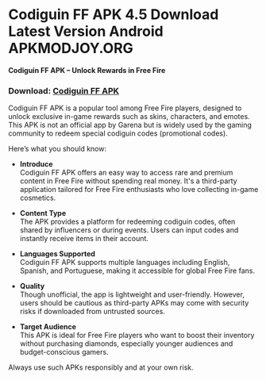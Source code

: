 ﻿# Codiguin FF APK 4.5 Download Latest Version Android APKMODJOY.ORG
**Codiguin FF APK – Unlock Rewards in Free Fire**
### Download: [Codiguin FF APK](https://codiguin-ff.apkmodjoy.org/)
Codiguin FF APK is a popular tool among Free Fire players, designed to unlock exclusive in-game rewards such as skins, characters, and emotes. This APK is not an official app by Garena but is widely used by the gaming community to redeem special codiguin codes (promotional codes).

Here’s what you should know:

-   **Introduce**  
    Codiguin FF APK offers an easy way to access rare and premium content in Free Fire without spending real money. It's a third-party application tailored for Free Fire enthusiasts who love collecting in-game cosmetics.
    
-   **Content Type**  
    The APK provides a platform for redeeming codiguin codes, often shared by influencers or during events. Users can input codes and instantly receive items in their account.
    
-   **Languages Supported**  
    Codiguin FF APK supports multiple languages including English, Spanish, and Portuguese, making it accessible for global Free Fire fans.
    
-   **Quality**  
    Though unofficial, the app is lightweight and user-friendly. However, users should be cautious as third-party APKs may come with security risks if downloaded from untrusted sources.
    
-   **Target Audience**  
    This APK is ideal for Free Fire players who want to boost their inventory without purchasing diamonds, especially younger audiences and budget-conscious gamers.
    

Always use such APKs responsibly and at your own risk.
